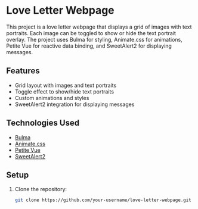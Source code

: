 # Love Letter Webpage

This project is a love letter webpage that displays a grid of images with text portraits. Each image can be toggled to show or hide the text portrait overlay. The project uses Bulma for styling, Animate.css for animations, Petite Vue for reactive data binding, and SweetAlert2 for displaying messages.

## Features

- Grid layout with images and text portraits
- Toggle effect to show/hide text portraits
- Custom animations and styles
- SweetAlert2 integration for displaying messages

## Technologies Used

- [Bulma](https://bulma.io/)
- [Animate.css](https://animate.style/)
- [Petite Vue](https://github.com/vuejs/petite-vue)
- [SweetAlert2](https://sweetalert2.github.io/)

## Setup

1. Clone the repository:
   ```bash
   git clone https://github.com/your-username/love-letter-webpage.git
